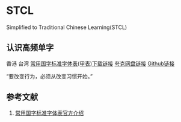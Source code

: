 # STCL
Simplified to Traditional Chinese Learning(STCL)

## 认识高频单字

香港
台湾
[常用国字标准字体表(甲表)下载链接](https://language.moe.gov.tw/001/Upload/Files/site_content/download/mandr/%E6%95%99%E8%82%B2%E9%83%A84808%E5%80%8B%E5%B8%B8%E7%94%A8%E5%AD%97.xls)
[夸克网盘链接]()
[Github链接]()

“要改变行为，必须从改变习惯开始。”


## 参考文献
1. [常用国字标准字体表官方介绍](https://gateway.ipfsscan.io/ipns/zh-wikipedia.ipfsscan.io/wiki/%E5%B8%B8%E7%94%A8%E5%9C%8B%E5%AD%97%E6%A8%99%E6%BA%96%E5%AD%97%E9%AB%94%E8%A1%A8)

